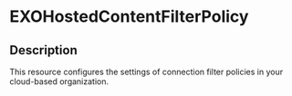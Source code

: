 # EXOHostedContentFilterPolicy

## Description

This resource configures the settings of connection filter policies
in your cloud-based organization.
